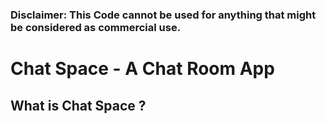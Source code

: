### Disclaimer: This Code cannot be used for anything that might be considered as commercial use.

# Chat Space - A Chat Room App
## What is Chat Space ?



